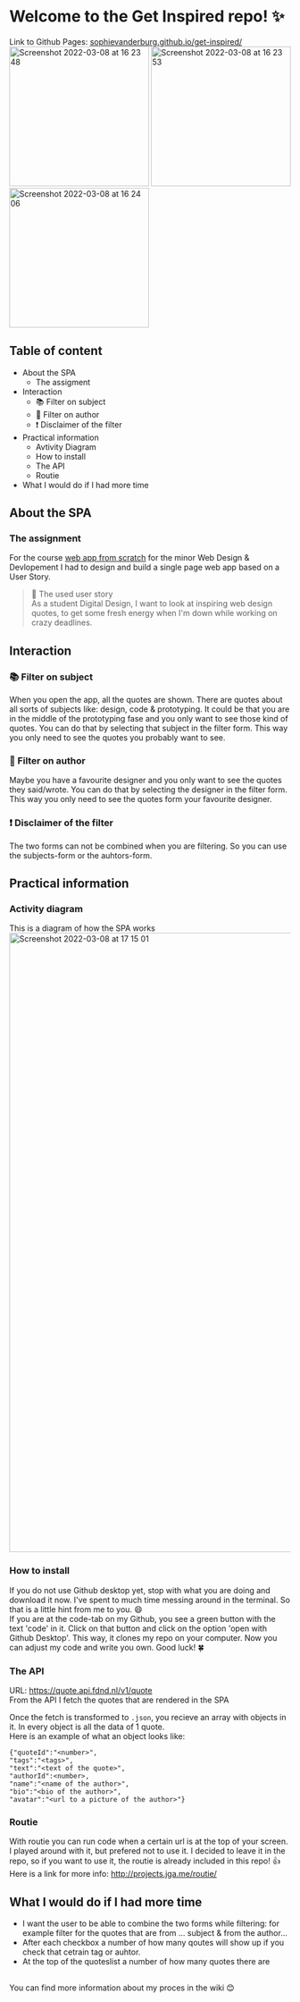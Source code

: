 #  Welcome to the Get Inspired repo! ✨

Link to Github Pages: [sophievanderburg.github.io/get-inspired/](sophievanderburg.github.io/get-inspired/) <br>
<img width="250" alt="Screenshot 2022-03-08 at 16 23 48" src="https://user-images.githubusercontent.com/70577898/157280932-53b589f3-99c8-4c2b-a493-cbbce4da3274.png">
<img width="250" alt="Screenshot 2022-03-08 at 16 23 53" src="https://user-images.githubusercontent.com/70577898/157280951-3e1656e3-23c8-45e4-b540-359b84673550.png">
<img width="250" alt="Screenshot 2022-03-08 at 16 24 06" src="https://user-images.githubusercontent.com/70577898/157280976-c4f7b053-7577-4b9c-a782-a713b5725931.png">

## Table of content
- About the SPA
  * The assigment
- Interaction
  * 📚 Filter on subject 
  * 👫 Filter on author
  * ❗ Disclaimer of the filter
- Practical information
  * Avtivity Diagram
  * How to install
  * The API
  * Routie
- What I would do if I had more time

##

## About the SPA
### The assignment
For the course [web app from scratch](https://github.com/cmda-minor-web/web-app-from-scratch-2122) for the minor Web Design & Devlopement I had to design and build a single page web app based on a User Story. 

>  💬 The used user story <br>
> As a student Digital Design, I want to look at inspiring web design quotes, to get some fresh energy when I'm down while working on crazy deadlines.

## Interaction 
### 📚 Filter on subject 
When you open the app, all the quotes are shown. There are quotes about all sorts of subjects like: design, code & prototyping. It could be that you are in the middle of the prototyping fase and you only want to see those kind of quotes. You can do that by selecting that subject in the filter form. This way you only need to see the quotes you probably want to see.

### 👫 Filter on author
Maybe you have a favourite designer and you only want to see the quotes they said/wrote. You can do that by selecting the designer in the filter form. This way you only need to see the quotes form your  favourite designer.

### ❗ Disclaimer of the filter
The two forms can not be combined when you are filtering. So you can use the subjects-form or the auhtors-form.



## Practical information
### Activity diagram
This is a diagram of how the SPA works <br>
<img width="1108" alt="Screenshot 2022-03-08 at 17 15 01" src="https://user-images.githubusercontent.com/70577898/157278726-cacfed3d-2ca7-4f20-ac12-7891d257e5a6.png">


### How to install
If you do not use Github desktop yet, stop with what you are doing and download it now. I've spent to much time messing around in the terminal. So that is a little hint from me to you. 😄 <br>
If you are at the code-tab on my Github, you see a green button with the text 'code' in it. Click on that button and click on the option 'open with Github Desktop'. This way, it clones my repo on your computer. Now you can adjust my code and write you own. Good luck! 🍀

### The API
URL: https://quote.api.fdnd.nl/v1/quote <br>
From the API I fetch the quotes that are rendered in the SPA

Once the fetch is transformed to ``.json``, you recieve an array with objects in it. In every object is all the data of 1 quote. <br>
Here is an example of what an object looks like:

```   
{"quoteId":"<number>",
"tags":"<tags>",
"text":"<text of the quote>",
"authorId":<number>,
"name":"<name of the author>",
"bio":"<bio of the author>",
"avatar":"<url to a picture of the author>"}
```

### Routie
With routie you can run code when a certain url is at the top of your screen. I played around with it, but prefered not to use it. I decided to leave it in the repo, so if you want to use it, the routie is already included in this repo! 👍
Here is a link for more info: http://projects.jga.me/routie/

## What I would do if I had more time
- I want the user to be able to combine the two forms while filtering: for example filter for the quotes that are from ... subject & from the author...
- After each checkbox a number of how many qoutes will show up if you check that cetrain tag or auhtor.
- At the top of the quoteslist a number of how many quotes there are

##  

You can find more information about my proces in the wiki 😊
